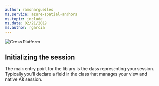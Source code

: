 ```yaml
---
author: ramonarguelles
ms.service: azure-spatial-anchors
ms.topic: include
ms.date: 02/21/2019
ms.author: rgarcia
---
```

![Cross Platform](./media/spatial-anchors-azure-concepts/PlaceSpatialAnchor.gif)

## Initializing the session

The main entry point for the library is the class representing your session. Typically you'll declare a field in the class that manages your view and native AR session.
